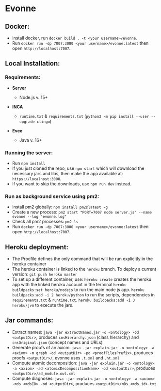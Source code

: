 # Evonne

## Docker:
* Install docker, run `docker build . -t <your username>/evonne`. 
* Run `docker run -dp 7007:3000 <your username>/evonne:latest` then open `http://localhost:7007`.

## Local Installation: 
### Requirements:
* **Server**
  * Node.js v. 15+ 

* **INCA**
  * `runtime.txt` & `requirements.txt` (`python3 -m pip install --user --upgrade clingo`)

* **Evee**
  * Java v. 16+

### Running the server:
* Run `npm install`
* If you just cloned the repo, use `npm start` which will download the necessary jars and libs, then make the app available at: `https://localhost:3000`. 
* If you want to skip the downloads, use `npm run dev` instead. 

### Run as background service using pm2: 
* Install pm2 globally: `npm install pm2@latest -g`
* Create a new process: `pm2 start "PORT=7007 node server.js" --name evonne --log "evonne.log"`
* Check all pm2 processes: `pm2 ls`
* Run `docker run -dp 7007:3000 <your username>/evonne:latest` then open `http://localhost:7007`.

## Heroku deployment:
* The Procfile defines the only command that will be run explicitly in the heroku container
* The heroku container is linked to the `heroku` branch. To deploy a current version: `git push heroku master`
* To set up a different container, use: 
  `heroku create` creates the heroku app with the linked heroku account in the terminal 
  `heroku buildpacks:set heroku/nodejs` to run the main node js app. 
  `heroku buildpacks:add -i 2 heroku/python` to run the scripts, dependencies in `requirements.txt` & `runtime.txt`. 
  `heroku buildpacks:add -i 3 heroku/jvm` to execute the jars. 

## Jar commands: 
* Extract names: `java -jar extractNames.jar -o <ontology> -od <outputDir>`, 
  produces `cnsHierarchy.json` (class hierarchy) and `cnsOriginal.json` (concept names and URLs)
* Generate proofs of an axiom: `java -jar explain.jar -o <ontology> -a <axiom> -m graph -od <outputDir> -po <proofFilesPrefix>`, 
  produces proofs `<outputDir>/`, evonne uses `.t.xml` and `.ht.xml`
* Compute atomic decomposition: `java -jar explain.jar -o <ontology> -a <axiom> -ad <atomicDecompositionName> -od <outputDir>`, 
  produces `<outputDir>/ad_module.owl.xml`
* Compute diagnoses: `java -jar explain.jar -o <ontology> -a <axiom> -mds <mdsID> -od <outputDir>`, 
  produces `<outputDir>/mDs_<mds_id>.txt`

